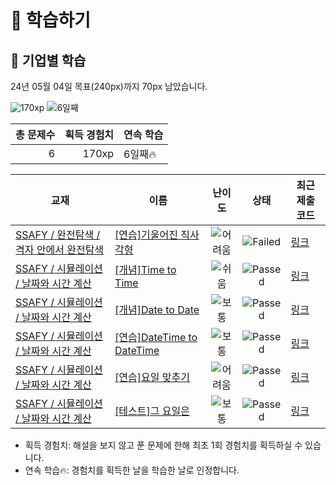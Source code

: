 # 📖 학습하기

## 🚀 기업별 학습
24년 05월 04일 목표(240px)까지 70px 남았습니다.

![170xp](https://img.shields.io/badge/EXP-170xp-%235cb85c.svg?for-the-badge)
![6일째](https://img.shields.io/badge/연속학습-6일째-%23E34F26.svg?for-the-badge)

|총 문제수|획득 경험치|연속 학습|
|---:|---:|---|
6|170xp|6일째🔥|

|교재|이름|난이도|상태|최근 제출 코드|
|---|---|:---:|:---:|---|
|[SSAFY / 완전탐색 / 격자 안에서 완전탐색](https://www.codetree.ai/missions?missionId=20)|[[연습]기울어진 직사각형](https://www.codetree.ai/missions/20/problems/slanted-rectangle)|![어려움][hard]|![Failed][failed]|[링크](https://github.com/UnrequiredOne/codetree-TILs/blob/main/240504/%EA%B8%B0%EC%9A%B8%EC%96%B4%EC%A7%84%20%EC%A7%81%EC%82%AC%EA%B0%81%ED%98%95/slanted-rectangle.py)|
|[SSAFY / 시뮬레이션 / 날짜와 시간 계산](https://www.codetree.ai/missions?missionId=20)|[[개념]Time to Time](https://www.codetree.ai/missions/20/problems/time-to-time)|![쉬움][easy]|![Passed][passed]|[링크](https://github.com/UnrequiredOne/codetree-TILs/blob/main/240504/Time%20to%20Time/time-to-time.py)|
|[SSAFY / 시뮬레이션 / 날짜와 시간 계산](https://www.codetree.ai/missions?missionId=20)|[[개념]Date to Date](https://www.codetree.ai/missions/20/problems/date-to-date)|![보통][medium]|![Passed][passed]|[링크](https://github.com/UnrequiredOne/codetree-TILs/blob/main/240504/Date%20to%20Date/date-to-date.py)|
|[SSAFY / 시뮬레이션 / 날짜와 시간 계산](https://www.codetree.ai/missions?missionId=20)|[[연습]DateTime to DateTime](https://www.codetree.ai/missions/20/problems/datetime-to-datetime)|![보통][medium]|![Passed][passed]|[링크](https://github.com/UnrequiredOne/codetree-TILs/blob/main/240504/DateTime%20to%20DateTime/datetime-to-datetime.py)|
|[SSAFY / 시뮬레이션 / 날짜와 시간 계산](https://www.codetree.ai/missions?missionId=20)|[[연습]요일 맞추기](https://www.codetree.ai/missions/20/problems/guess-day-of-week)|![어려움][hard]|![Passed][passed]|[링크](https://github.com/UnrequiredOne/codetree-TILs/blob/main/240504/%EC%9A%94%EC%9D%BC%20%EB%A7%9E%EC%B6%94%EA%B8%B0/guess-day-of-week.py)|
|[SSAFY / 시뮬레이션 / 날짜와 시간 계산](https://www.codetree.ai/missions?missionId=20)|[[테스트]그 요일은](https://www.codetree.ai/missions/20/problems/the-day-of-the-day)|![보통][medium]|![Passed][passed]|[링크](https://github.com/UnrequiredOne/codetree-TILs/blob/main/240504/%EA%B7%B8%20%EC%9A%94%EC%9D%BC%EC%9D%80/the-day-of-the-day.py)|


* 획득 경험치: 해설을 보지 않고 푼 문제에 한해 최초 1회 경험치를 획득하실 수 있습니다.
* 연속 학습🔥: 경험치를 획득한 날을 학습한 날로 인정합니다.










[b5]: https://img.shields.io/badge/Bronze_5-%235D3E31.svg
[b4]: https://img.shields.io/badge/Bronze_4-%235D3E31.svg
[b3]: https://img.shields.io/badge/Bronze_3-%235D3E31.svg
[b2]: https://img.shields.io/badge/Bronze_2-%235D3E31.svg
[b1]: https://img.shields.io/badge/Bronze_1-%235D3E31.svg
[s5]: https://img.shields.io/badge/Silver_5-%23394960.svg
[s4]: https://img.shields.io/badge/Silver_4-%23394960.svg
[s3]: https://img.shields.io/badge/Silver_3-%23394960.svg
[s2]: https://img.shields.io/badge/Silver_2-%23394960.svg
[s1]: https://img.shields.io/badge/Silver_1-%23394960.svg
[g5]: https://img.shields.io/badge/Gold_5-%23FFC433.svg
[g4]: https://img.shields.io/badge/Gold_4-%23FFC433.svg
[g3]: https://img.shields.io/badge/Gold_3-%23FFC433.svg
[g2]: https://img.shields.io/badge/Gold_2-%23FFC433.svg
[g1]: https://img.shields.io/badge/Gold_1-%23FFC433.svg
[p5]: https://img.shields.io/badge/Platinum_5-%2376DDD8.svg
[p4]: https://img.shields.io/badge/Platinum_4-%2376DDD8.svg
[p3]: https://img.shields.io/badge/Platinum_3-%2376DDD8.svg
[p2]: https://img.shields.io/badge/Platinum_2-%2376DDD8.svg
[p1]: https://img.shields.io/badge/Platinum_1-%2376DDD8.svg
[passed]: https://img.shields.io/badge/Passed-%23009D27.svg
[failed]: https://img.shields.io/badge/Failed-%23D24D57.svg
[easy]: https://img.shields.io/badge/쉬움-%235cb85c.svg?for-the-badge
[medium]: https://img.shields.io/badge/보통-%23FFC433.svg?for-the-badge
[hard]: https://img.shields.io/badge/어려움-%23D24D57.svg?for-the-badge
